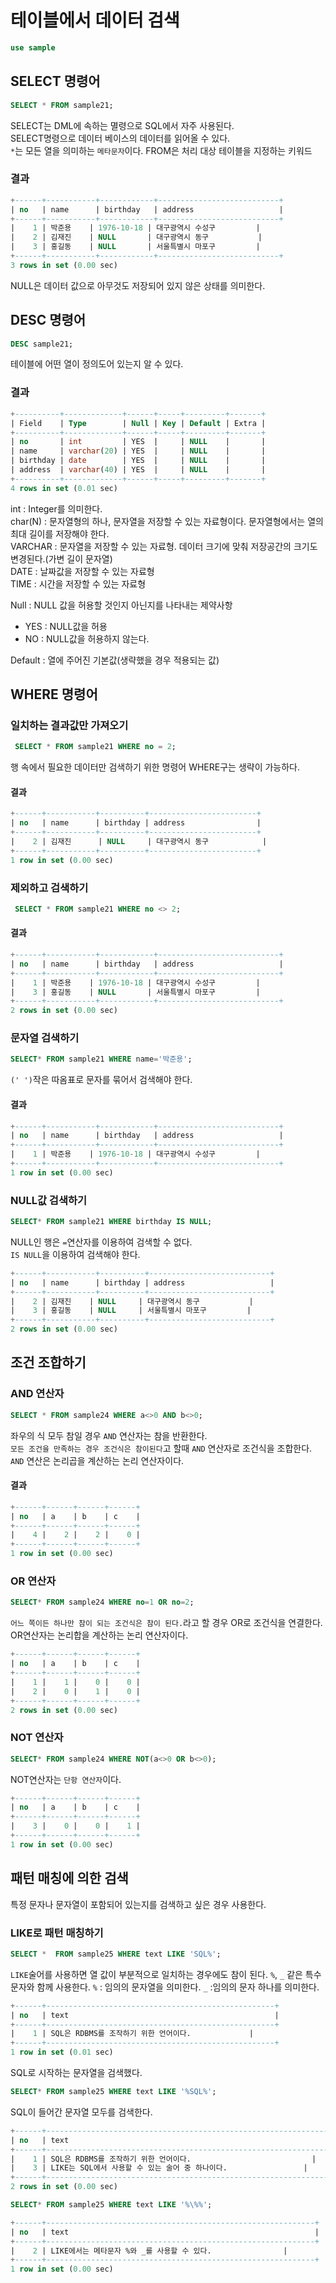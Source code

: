 # 테이블에서 데이터 검색

```sql
use sample
```

## SELECT 명령어

```sql
SELECT * FROM sample21;
```

SELECT는 DML에 속하는 멸령으로 SQL에서 자주 사용된다.  
SELECT명령으로 데이터 베이스의 데이터를 읽어올 수 있다.  
`*`는 모든 열을 의미하는 `메타문자`이다.
FROM은 처리 대상 테이블을 지정하는 키워드

### 결과
```sql
+------+-----------+------------+---------------------------+
| no   | name      | birthday   | address                   |
+------+-----------+------------+---------------------------+
|    1 | 박준용    | 1976-10-18 | 대구광역시 수성구         |
|    2 | 김재진    | NULL       | 대구광역시 동구           |
|    3 | 홍길동    | NULL       | 서울특별시 마포구         |
+------+-----------+------------+---------------------------+
3 rows in set (0.00 sec)
```

NULL은 데이터 값으로 아무것도 저장되어 있지 않은 상태를 의미한다.


## DESC 명령어
```sql
DESC sample21;
```

테이블에 어떤 열이 정의도어 있는지 알 수 있다.

### 결과
```sql
+----------+-------------+------+-----+---------+-------+
| Field    | Type        | Null | Key | Default | Extra |
+----------+-------------+------+-----+---------+-------+
| no       | int         | YES  |     | NULL    |       |
| name     | varchar(20) | YES  |     | NULL    |       |
| birthday | date        | YES  |     | NULL    |       |
| address  | varchar(40) | YES  |     | NULL    |       |
+----------+-------------+------+-----+---------+-------+
4 rows in set (0.01 sec)
```
int : Integer를 의미한다.    
char(N) : 문자열형의 하나, 문자열을 저장할 수 있는 자료형이다. 문자열형에서는 열의 최대 길이를 저장해야 한다.  
VARCHAR : 문자열을 저장할 수 있는 자료형. 데이터 크기에 맞춰 저장공간의 크기도 변경된다.(가변 길이 문자열)  
DATE : 날짜값을 저장할 수 있는 자료형  
TIME : 시간을 저장할 수 있는 자료형  


Null : NULL 값을 허용할 것인지 아닌지를 나타내는 제약사항  
 - YES : NULL값을 허용  
 - NO : NULL값을 허용하지 않는다.  

Default : 열에 주어진 기본값(생략했을 경우 적용되는 값)





## WHERE 명령어

### 일치하는 결과값만 가져오기

```sql
 SELECT * FROM sample21 WHERE no = 2;
```
행 속에서 필요한 데이터만 검색하기 위한 명령어
WHERE구는 생략이 가능하다.

#### 결과
```sql
+------+-----------+----------+------------------------+
| no   | name      | birthday | address                |
+------+-----------+----------+------------------------+
|    2 | 김재진      | NULL     | 대구광역시 동구            |
+------+-----------+----------+------------------------+
1 row in set (0.00 sec)
```

### 제외하고 검색하기

```sql
 SELECT * FROM sample21 WHERE no <> 2;
```

#### 결과
```sql
+------+-----------+------------+---------------------------+
| no   | name      | birthday   | address                   |
+------+-----------+------------+---------------------------+
|    1 | 박준용    | 1976-10-18 | 대구광역시 수성구         |
|    3 | 홍길동    | NULL       | 서울특별시 마포구         |
+------+-----------+------------+---------------------------+
2 rows in set (0.00 sec)
```

### 문자열 검색하기
```sql
SELECT* FROM sample21 WHERE name='박준용';
```
`(' ')`작은 따옴표로 문자를 묶어서 검색해야 한다.

#### 결과
```sql
+------+-----------+------------+---------------------------+
| no   | name      | birthday   | address                   |
+------+-----------+------------+---------------------------+
|    1 | 박준용    | 1976-10-18 | 대구광역시 수성구         |
+------+-----------+------------+---------------------------+
1 row in set (0.00 sec)
```

### NULL값 검색하기
```sql
SELECT* FROM sample21 WHERE birthday IS NULL;
```
NULL인 행은 `=`연산자를 이용하여 검색할 수 없다.  
`IS NULL`을 이용하여 검색해야 한다.

```sql
+------+-----------+----------+---------------------------+
| no   | name      | birthday | address                   |
+------+-----------+----------+---------------------------+
|    2 | 김재진    | NULL     | 대구광역시 동구           |
|    3 | 홍길동    | NULL     | 서울특별시 마포구         |
+------+-----------+----------+---------------------------+
2 rows in set (0.00 sec)
```

## 조건 조합하기

### AND 연산자
```sql
SELECT * FROM sample24 WHERE a<>0 AND b<>0;
```
좌우의 식 모두 참일 경우 `AND` 연산자는 참을 반환한다.  
`모든 조건을 만족하는 경우 조건식은 참이된다`고 할때 `AND` 연산자로 조건식을 조합한다.
`AND` 연산은 논리곱을 계산하는 논리 연산자이다.

#### 결과
```sql
+------+------+------+------+
| no   | a    | b    | c    |
+------+------+------+------+
|    4 |    2 |    2 |    0 |
+------+------+------+------+
1 row in set (0.00 sec)
```


### OR 연산자
```sql
SELECT* FROM sample24 WHERE no=1 OR no=2;
```
`어느 쪽이든 하나만 참이 되는 조건식은 참이 된다.`라고 할 경우 OR로 조건식을 연결한다.
OR연산자는 논리합을 계산하는 논리 연산자이다.

```sql
+------+------+------+------+
| no   | a    | b    | c    |
+------+------+------+------+
|    1 |    1 |    0 |    0 |
|    2 |    0 |    1 |    0 |
+------+------+------+------+
2 rows in set (0.00 sec)
```

### NOT 연산자
```sql
SELECT* FROM sample24 WHERE NOT(a<>0 OR b<>0);
```
NOT연산자는 `단항 연산자`이다.


```sql
+------+------+------+------+
| no   | a    | b    | c    |
+------+------+------+------+
|    3 |    0 |    0 |    1 |
+------+------+------+------+
1 row in set (0.00 sec)
```

## 패턴 매칭에 의한 검색
특정 문자나 문자열이 포함되어 있는지를 검색하고 싶은 경우 사용한다.

### LIKE로 패턴 매칭하기

```sql
SELECT *  FROM sample25 WHERE text LIKE 'SQL%';
```
`LIKE`술어를 사용하면 열 값이 부분적으로 일치하는 경우에도 참이 된다.
`%`, `_` 같은 특수 문자와 함께 사용한다.
`%` : 임의의 문자열을 의미한다.
`_` :임의의 문자 하나를 의미한다.

```sql
+------+---------------------------------------------------+
| no   | text                                              |
+------+---------------------------------------------------+
|    1 | SQL은 RDBMS를 조작하기 위한 언어이다.             |
+------+---------------------------------------------------+
1 row in set (0.01 sec)
```
SQL로 시작하는 문자열을 검색했다.

```sql
SELECT* FROM sample25 WHERE text LIKE '%SQL%';
```

SQL이 들어간 문자열 모두를 검색한다.

```sql
+------+-----------------------------------------------------------------+
| no   | text                                                            |
+------+-----------------------------------------------------------------+
|    1 | SQL은 RDBMS를 조작하기 위한 언어이다.                           |
|    3 | LIKE는 SQL에서 사용할 수 있는 술어 중 하나이다.                 |
+------+-----------------------------------------------------------------+
2 rows in set (0.00 sec)
```

```sql
SELECT* FROM sample25 WHERE text LIKE '%\%%';
```

```sql
+------+------------------------------------------------------------+
| no   | text                                                       |
+------+------------------------------------------------------------+
|    2 | LIKE에서는 메타문자 %와 _를 사용할 수 있다.                |
+------+------------------------------------------------------------+
1 row in set (0.00 sec)
```